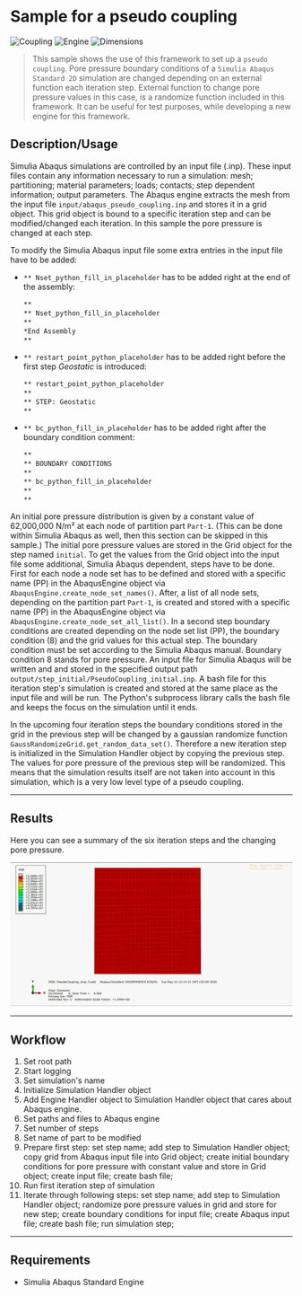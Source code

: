 # Sample for a pseudo coupling

![Coupling](https://img.shields.io/static/v1?label=Coupling&message=Pseudo&color=blue&style=flat-square)
![Engine](https://img.shields.io/static/v1?label=Engine&message=Abaqus&color=blue&style=flat-square)
![Dimensions](https://img.shields.io/static/v1?label=Dimension&message=2D&color=blue&style=flat-square)

> This sample shows the use of this framework to set up a `pseudo coupling`. 
> Pore pressure boundary conditions of a `Simulia Abaqus Standard 2D` simulation are changed depending on an external function each iteration step.
> External function to change pore pressure values in this case, is a randomize function included in this framework.
> It can be useful for test purposes, while developing a new engine for this framework. 

## Description/Usage

Simulia Abaqus simulations are controlled by an input file (.inp).
These input files contain any information necessary to run a simulation: mesh; partitioning; material parameters; loads; contacts; step dependent information; output parameters.
The Abaqus engine extracts the mesh from the input file ``input/abaqus_pseudo_coupling.inp`` and stores it in a grid object.
This grid object is bound to a specific iteration step and can be modified/changed each iteration. 
In this sample the pore pressure is changed at each step.

To modify the Simulia Abaqus input file some extra entries in the input file have to be added:
 * ``** Nset_python_fill_in_placeholder`` has to be added right at the end of the assembly: 
    ```abaqus
    **
    ** Nset_python_fill_in_placeholder
    **
    *End Assembly
    ** 
    ```
 * ``** restart_point_python_placeholder`` has to be added right before the first step *Geostatic* is introduced: 
    ```abaqus
    ** restart_point_python_placeholder
    ** 
    ** STEP: Geostatic
    ** 
    ```
   
 * ``** bc_python_fill_in_placeholder`` has to be added right after the boundary condition comment: 
    ```abaqus
    ** 
    ** BOUNDARY CONDITIONS
    ** 
    ** bc_python_fill_in_placeholder
    **
    ** 
    ```

An initial pore pressure distribution is given by a constant value of 62,000,000 N/m² at each node of partition part ``Part-1``.
(This can be done within Simulia Abaqus as well, then this section can be skipped in this sample.)
The initial pore pressure values are stored in the Grid object for the step named ``initial``.
To get the values from the Grid object into the input file some additional, Simulia Abaqus dependent, steps have to be done.
First for each node a node set has to be defined and stored with a specific name (PP) in the AbaqusEngine object via ```AbaqusEngine.create_node_set_names()```. 
After, a list of all node sets, depending on the partition part ``Part-1``, is created and stored with a specific name (PP) in the AbaqusEngine object via ```AbaqusEngine.create_node_set_all_list()```. 
In a second step boundary conditions are created depending on the node set list (PP), the boundary condition (8) and the grid values for this actual step.
The boundary condition must be set according to the Simulia Abaqus manual.
Boundary condition 8 stands for pore pressure.
An input file for Simulia Abaqus will be written and and stored in the specified output path ``output/step_initial/PseudoCoupling_initial.inp``.
A bash file for this iteration step's simulation is created and stored at the same place as the input file and will be run.
The Python's subprocess library calls the bash file and keeps the focus on the simulation until it ends.

In the upcoming four iteration steps the boundary conditions stored in the grid in the previous step will be changed by a gaussian randomize function ```GaussRandomizeGrid.get_random_data_set()```.
Therefore a new iteration step is initialized in the Simulation Handler object by copying the previous step.
The values for pore pressure of the previous step will be randomized.
This means that the simulation results itself are not taken into account in this simulation, which is a very low level type of a pseudo coupling.  

---

## Results

Here you can see a summary of the six iteration steps and the changing pore pressure.

![SimulationResults](results.gif "Simulation results: pore pressure changes due to modified boundary conditions")

---

## Workflow

[logo]: workflow.png "Workflow of this simulation"

 1. Set root path
 2. Start logging
 3. Set simulation's name
 4. Initialize Simulation Handler object
 5. Add Engine Handler object to Simulation Handler object that cares about Abaqus engine.
 6. Set paths and files to Abaqus engine
 7. Set number of steps
 8. Set name of part to be modified
 9. Prepare first step: set step name; add step to Simulation Handler object; copy grid from Abaqus input file into Grid object; create initial boundary conditions for pore pressure with constant value and store in Grid object; create input file; create bash file;
 10. Run first iteration step of simulation
 11. Iterate through following steps: set step name; add step to Simulation Handler object; randomize pore pressure values in grid and store for new step; create boundary conditions for input file; create Abaqus input file; create bash file; run simulation step;  
 
---

## Requirements

 - Simulia Abaqus Standard Engine

